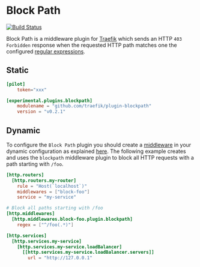 # Block Path

[![Build Status](https://github.com/traefik/plugin-blockpath/workflows/Main/badge.svg?branch=master)](https://github.com/traefik/plugin-blockpath/actions)

Block Path is a middleware plugin for [Traefik](https://github.com/traefik/traefik) which sends an HTTP `403 Forbidden` 
response when the requested HTTP path matches one the configured [regular expressions](https://github.com/google/re2/wiki/Syntax).


## Static

```toml
[pilot]
    token="xxx"

[experimental.plugins.blockpath]
    modulename = "github.com/traefik/plugin-blockpath"
    version = "v0.2.1"
```

## Dynamic

To configure the `Block Path` plugin you should create a [middleware](https://docs.traefik.io/middlewares/overview/) in 
your dynamic configuration as explained [here](https://docs.traefik.io/middlewares/overview/). The following example creates
and uses the `blockpath` middleware plugin to block all HTTP requests with a path starting with `/foo`. 

```toml
[http.routers]
  [http.routers.my-router]
    rule = "Host(`localhost`)"
    middlewares = ["block-foo"]
    service = "my-service"

# Block all paths starting with /foo
[http.middlewares]
  [http.middlewares.block-foo.plugin.blockpath]
    regex = ["^/foo(.*)"]

[http.services]
  [http.services.my-service]
    [http.services.my-service.loadBalancer]
      [[http.services.my-service.loadBalancer.servers]]
        url = "http://127.0.0.1"
```
